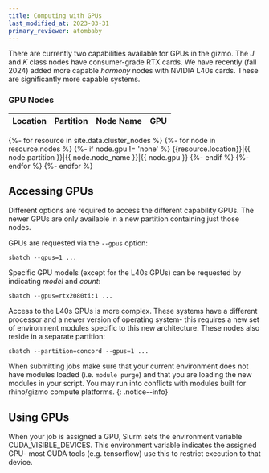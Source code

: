 ```yaml
---
title: Computing with GPUs
last_modified_at: 2023-03-31
primary_reviewer: atombaby
---
```


There are currently two capabilities available for GPUs in the gizmo.  The _J_ and _K_ class nodes have consumer-grade RTX cards.  We have recently (fall 2024) added more capable _harmony_ nodes with NVIDIA L40s cards.  These are significantly more capable systems.

### GPU Nodes

|Location|Partition|Node Name|GPU|
|---|:---:|:---:|---:|
{%- for resource in site.data.cluster_nodes %}
{%- for node in resource.nodes %}
{%- if node.gpu != 'none' %}
{{resource.location}}|{{ node.partition }}|{{ node.node_name }}|{{ node.gpu }}
{%- endif %}
{%- endfor %}
{%- endfor %}

## Accessing GPUs

Different options are required to access the different capability GPUs.  The newer GPUs are only available in a new partition containing just those nodes.

GPUs are requested via the `--gpus` option:

```
sbatch --gpus=1 ...
```

Specific GPU models (except for the L40s GPUs)  can be requested by indicating _model_ and _count_:

```
sbatch --gpus=rtx2080ti:1 ...
```

Access to the L40s GPUs is more complex.  These systems have a different processor and a newer version of operating system- this requires a new set of environment modules specific to this new architecture.  These nodes also reside in a separate partition:

```
sbatch --partition=concord --gpus=1 ...
```

When submitting jobs make sure that your current environment does not have modules loaded (i.e. `module purge`) and that you are loading the new modules in your script.  You may run into conflicts with modules built for rhino/gizmo compute platforms.
{: .notice--info}

## Using GPUs

When your job is assigned a GPU, Slurm sets the environment variable
CUDA_VISIBLE_DEVICES.  This environment variable indicates the assigned GPU-
most CUDA tools (e.g. tensorflow) use this to restrict execution to that
device.
